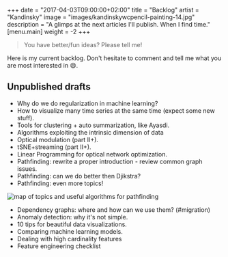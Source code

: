 +++
date        = "2017-04-03T09:00:00+02:00"
title       = "Backlog"
artist = "Kandinsky"
image = "images/kandinskywcpencil-painting-14.jpg"
description = "A glimps at the next articles I'll publish. When I find time."
[menu.main]
weight = -2
+++

> You have better/fun ideas? Please tell me!

Here is my current backlog. Don't hesitate to comment and tell me what you are most interested in :smile:.

## Unpublished drafts
- Why do we do regularization in machine learning?
- How to visualize many time series at the same time (expect some new stuff).
- Tools for clustering + auto summarization, like Ayasdi.
- Algorithms exploiting the intrinsic dimension of data
- Optical modulation (part II+).
- tSNE+streaming (part II+).
- Linear Programming for optical network optimization.
- Pathfinding: rewrite a proper introduction - review common graph issues.
- Pathfinding: can we do better then Djikstra?
- Pathfinding: even more topics!

![map of topics and useful algorithms for pathfinding](/images/pathfinding-landscape.png)

- Dependency graphs: where and how can we use them? (#migration)
- Anomaly detection: why it's not simple.
- 10 tips for beautiful data visualizations.
- Comparing machine learning models.
- Dealing with high cardinality features
- Feature engineering checklist

